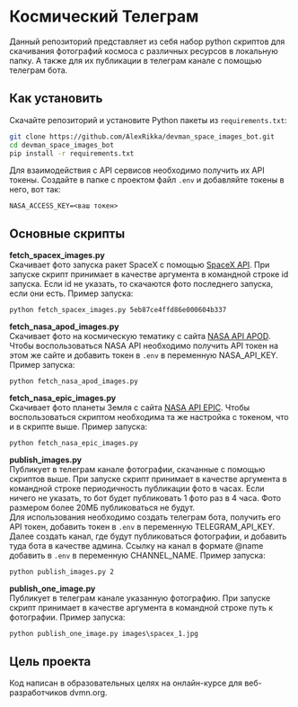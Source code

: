 # Космический Телеграм
Данный репозиторий представляет из себя набор python скриптов для скачивания фотографий космоса с различных ресурсов в локальную папку. А также для их публикации в телеграм канале с помощью телеграм бота.


## Как установить
Скачайте репозиторий и установите Python пакеты из `requirements.txt`:
```bash
git clone https://github.com/AlexRikka/devman_space_images_bot.git
cd devman_space_images_bot
pip install -r requirements.txt
```
Для взаимодействия с API сервисов необходимо получить их API токены. Создайте в папке с проектом файл `.env` и добавляйте токены в него, вот так:
```
NASA_ACCESS_KEY=<ваш токен>
```

## Основные скрипты

**fetch_spacex_images.py**  
Скачивает фото запуска ракет SpaceX с помощью [SpaceX API](https://github.com/r-spacex/SpaceX-API). При запуске скрипт принимает в качестве аргумента в командной строке id запуска. Если id не указать, то скачаются фото последнего запуска, если они есть. Пример запуска:
```
python fetch_spacex_images.py 5eb87ce4ffd86e000604b337 
```

**fetch_nasa_apod_images.py**  
Скачивает фото на космическую тематику с сайта [NASA API APOD](https://api.nasa.gov/#apod). Чтобы воспользоваться NASA API необходимо получить API токен на этом же сайте и добавить токен в `.env` в переменную NASA_API_KEY. Пример запуска:
```
python fetch_nasa_apod_images.py
```
**fetch_nasa_epic_images.py**  
Скачивает фото планеты Земля с сайта [NASA API EPIC](https://api.nasa.gov/#epic). Чтобы воспользоваться скриптом необходима та же настройка с токеном, что и в скрипте выше. Пример запуска:
```
python fetch_nasa_epic_images.py
```
**publish_images.py**  
Публикует в телеграм канале фотографии, скачанные с помощью скриптов выше. При запуске скрипт принимает в качестве аргумента в командной строке периодичность публикации фото в часах. Если ничего не указать, то бот будет публиковать 1 фото раз в 4 часа. Фото размером более 20МБ публиковаться не будут.  
Для использования необходимо создать телеграм бота, получить его API токен, добавить токен в `.env` в переменную TELEGRAM_API_KEY. Далее создать канал, где будут публиковаться фотографии, и добавить туда бота в качестве админа. Ссылку на канал в формате @name добавить в `.env` в переменную CHANNEL_NAME. Пример запуска:

```
python publish_images.py 2
```

**publish_one_image.py**  
Публикует в телеграм канале указанную фотографию. При запуске скрипт принимает в качестве аргумента в командной строке путь к фотографии. Пример запуска:
```
python publish_one_image.py images\spacex_1.jpg
```

## Цель проекта
Код написан в образовательных целях на онлайн-курсе для веб-разработчиков dvmn.org.